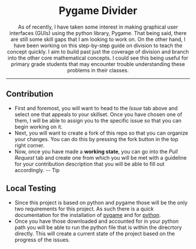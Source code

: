 <h1 align="center">Pygame Divider</h1>

<p align="center"> As of recently, I have taken some interest in making graphical user interfaces (GUIs) using the python library, Pygame. That being said, there are still some skill gaps that I am looking to work on. On the other hand, I have been working on this step-by-step guide on division to teach the concept quickly. I aim to build past just the coverage of division and branch into the other core mathematical concepts. I could see this being useful for primary grade students that may encounter trouble understanding these problems in their classes.
    <br/>
</p>

---

## Contribution
- First and foremost, you will want to head to the *Issue* tab above and select one that appeals to your skillset. Once you have chosen one of them, I will be able to assign you to the specific issue so that you can begin working on it.
- Next, you will want to create a fork of this repo so that you can organize your changes. You can do this by pressing the fork button in the top right corner.
- Now, once you have made a **working state**, you can go into the *Pull Request* tab and create one from which you will be met with a guideline for your contribution description that you will be able to fill out accordingly.
-- Tip
 
## Local Testing
- Since this project is based on python and pygame those will be the only two requirements for this project. As such there is a quick documentation for the installation of [pygame](https://www.pygame.org/wiki/GettingStarted) and for [python](https://medium.com/co-learning-lounge/how-to-download-install-python-on-windows-2021-44a707994013).
- Once you have those downloaded and accounted for in your python path you will be able to run the python file that is within the direcrtory directly. This will create a current state of the project based on the progress of the issues.
